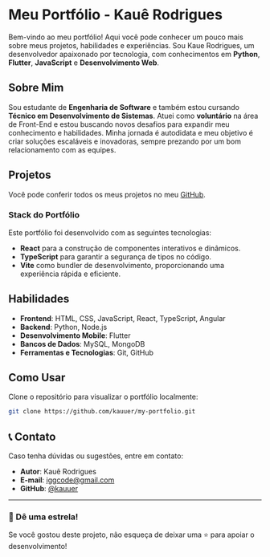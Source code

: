 # Meu Portfólio - Kauê Rodrigues

Bem-vindo ao meu portfólio! Aqui você pode conhecer um pouco mais sobre meus projetos, habilidades e experiências. Sou Kaue Rodrigues, um desenvolvedor apaixonado por tecnologia, com conhecimentos em **Python**, **Flutter**, **JavaScript** e **Desenvolvimento Web**.

## Sobre Mim

Sou estudante de **Engenharia de Software** e também estou cursando **Técnico em Desenvolvimento de Sistemas**. Atuei como **voluntário** na área de Front-End e estou buscando novos desafios para expandir meu conhecimento e habilidades. Minha jornada é autodidata e meu objetivo é criar soluções escaláveis e inovadoras, sempre prezando por um bom relacionamento com as equipes.

## Projetos

Você pode conferir todos os meus projetos no meu [GitHub](https://github.com/kauuer).

### Stack do Portfólio

Este portfólio foi desenvolvido com as seguintes tecnologias:

- **React** para a construção de componentes interativos e dinâmicos.
- **TypeScript** para garantir a segurança de tipos no código.
- **Vite** como bundler de desenvolvimento, proporcionando uma experiência rápida e eficiente.

## Habilidades

- **Frontend**: HTML, CSS, JavaScript, React, TypeScript, Angular
- **Backend**: Python, Node.js
- **Desenvolvimento Mobile**: Flutter
- **Bancos de Dados**: MySQL, MongoDB
- **Ferramentas e Tecnologias**: Git, GitHub

## Como Usar

Clone o repositório para visualizar o portfólio localmente:

```bash
git clone https://github.com/kauuer/my-portfolio.git
```
## 📞 Contato

Caso tenha dúvidas ou sugestões, entre em contato:

- **Autor**: Kauê Rodrigues  
- **E-mail**: [iggcode@gmail.com](mailto:iggcode@gmail.com)
- **GitHub**: [@kauuer](https://github.com/kauuer)

---

### 🌟 Dê uma estrela!

Se você gostou deste projeto, não esqueça de deixar uma ⭐ para apoiar o desenvolvimento!
